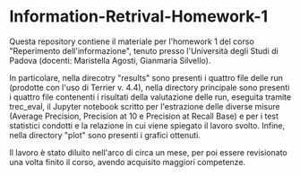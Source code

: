 # Information-Retrival-Homework-1
Questa repository contiene il materiale per l'homework 1 del corso "Reperimento dell'informazione", tenuto presso l'Università degli Studi di Padova (docenti: Maristella Agosti, Gianmaria Silvello).

In particolare, nella direcotry "results" sono presenti i quattro file delle run (prodotte con l'uso di Terrier v. 4.4), nella directory principale sono presenti i quattro file contenenti i risultati della valutazione delle run, eseguita tramite trec_eval, il Jupyter notebook scritto per l'estrazione delle diverse misure (Average Precision, Precision at 10 e Precision at Recall Base) e per i test statistici condotti e la relazione in cui viene spiegato il lavoro svolto. Infine, nella directory "plot" sono presenti i grafici ottenuti.

Il lavoro è stato diluito nell'arco di circa un mese, per poi essere revisionato una volta finito il corso, avendo acquisito maggiori competenze.
